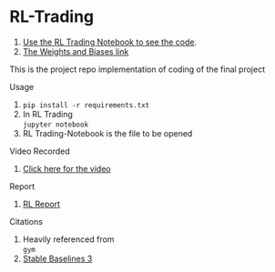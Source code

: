 # RL-Trading
1. [Use the RL Trading Notebook to see the code](https://github.com/Rajathbharadwaj/IAI/blob/main/RL%20Trading/RL%20Trading-Notebook.ipynb).
2. [The Weights and Biases link](https://api.wandb.ai/report/full-metal/rpwtkf2r)


This is the project repo implementation of coding of the final project

Usage
1. `pip install -r requirements.txt`
2. In RL Trading <br> `jupyter notebook`
3. RL Trading-Notebook is the file to be opened

Video Recorded
1. [Click here for the video](https://drive.google.com/file/d/1OfQdnM2TflTh5KDXEnB_yasPSO7dHMtd/view?usp=sharing)

Report
1. [RL Report](https://github.com/Rajathbharadwaj/IAI/blob/main/RL%20Trading/RL.pdf)

Citations

1. Heavily referenced from <br>`gym`
2. [Stable Baselines 3](https://stable-baselines3.readthedocs.io/en/master/modules/a2c.html)


